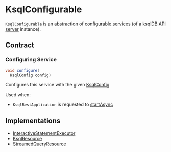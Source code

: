 # KsqlConfigurable

`KsqlConfigurable` is an [abstraction](#contract) of [configurable services](#implementations) (of a [ksqlDB API server](KsqlRestApplication.md#configurables) instance).

## Contract

### <span id="configure"> Configuring Service

```java
void configure(
  KsqlConfig config)
```

Configures this service with the given [KsqlConfig](../KsqlConfig.md)

Used when:

* `KsqlRestApplication` is requested to [startAsync](KsqlRestApplication.md#startAsync)

## Implementations

* [InteractiveStatementExecutor](InteractiveStatementExecutor.md)
* [KsqlResource](KsqlResource.md)
* [StreamedQueryResource](StreamedQueryResource.md)
